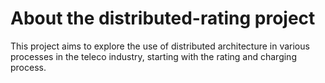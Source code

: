 # About the distributed-rating project
This project aims to explore the use of distributed architecture in various processes in the teleco industry, starting with the rating and charging process.
